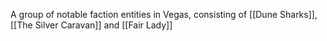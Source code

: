 A group of notable faction entities in Vegas, consisting of [[Dune Sharks]], [[The Silver Caravan]] and [[Fair Lady]]